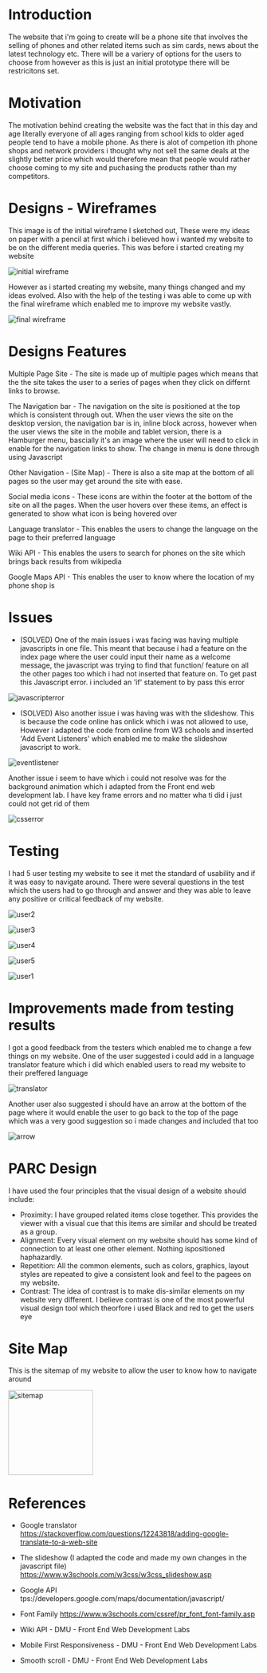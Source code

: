 # Introduction

The website that i'm going to create will be a phone site that involves the selling of phones and other related items such as
sim cards, news about the latest technology etc. There will be a variery of options for the users to choose from however as this is just an initial prototype
there will be restricitons set.

# Motivation

The motivation behind creating the website was the fact that in this day and age literally everyone of all ages ranging
from school kids to older aged people tend to have a mobile phone. As there is alot of competion ith phone shops and network providers
i thought why not sell the same deals at the slightly better price which would therefore mean that people
would rather choose coming to my site and puchasing the products rather than my competitors.



# Designs - Wireframes

This image is of the initial wireframe I sketched out, These were my ideas on paper with a pencil at first which i believed how i wanted my website to be on the different media queries. This was before i started creating my website

![initial wireframe](https://user-images.githubusercontent.com/16776625/34448876-e92767d6-ece9-11e7-9e59-5371190a3514.jpg)

However as i started creating my website, many things changed and my ideas evolved. Also with the help of the testing i was able to come up with the final wireframe which enabled me to improve my website vastly.

![final wireframe](https://user-images.githubusercontent.com/16776625/34448875-e901eb64-ece9-11e7-97a3-72159f9deb45.jpg)


# Designs Features

Multiple Page Site - The site is made up of multiple pages which means that the the site takes the user to a series of pages when they click on differnt links to browse.

The Navigation bar - The navigation on the site is positioned at the top which is consistent through out. When the user views the site on the desktop version, the navigation bar is in, inline block across, however when the user views the site in the mobile and tablet version, there is a Hamburger menu, bascially it's an image where the user will need to click in enable for the navigation links to show. The change in menu is done through using Javascript

Other Navigation - (Site Map) - There is also a site map at the bottom of all pages so the user may get around the site with ease.

Social media icons - These icons are within the footer at the bottom of the site on all the pages. When the user hovers over these items, an effect is generated to show what icon is being hovered over

Language translator - This enables the users to change the language on the page to their preferred language

Wiki API - This enables the users to search for phones on the site which brings back results from wikipedia

Google Maps API - This enables the user to know where the location of my phone shop is

# Issues

* (SOLVED)
One of the main issues i was facing was having multiple javascripts in one file. This meant that because i had a feature on the index page where the user could input their name as a welcome message,  the javascript was trying to find that function/ feature on all the other pages too which i had not inserted that feature on. To get past this Javascript error. i included an 'if' statement to by pass this error

![javascripterror](https://user-images.githubusercontent.com/16776625/34449636-3a327fd2-ecf2-11e7-87d4-60f5887ef019.png)

* (SOLVED)
Also another issue i was having was with the slideshow. This is because the code online has onlick which i was not allowed to use, However i adapted the code from online from W3 schools and inserted 'Add Event Listeners' which enabled me to make the slideshow javascript to work.

![eventlistener](https://user-images.githubusercontent.com/16776625/34449442-19ccfecc-ecf0-11e7-8854-a2c7a80d396c.JPG)

Another issue i seem to have which i could not resolve was for the background animation which i adapted from the Front end web development lab. I have key frame errors and no matter wha ti did i just could not get rid of them

![csserror](https://user-images.githubusercontent.com/16776625/34449486-90f7f786-ecf0-11e7-9914-dd332852eb7f.JPG)


# Testing

I had 5 user testing my website to see it met the standard of usability and if it was easy to navigate around. There were several questions in the test which the users had to go through and answer and they was able to leave any positive or critical feedback of my website.

![user2](https://user-images.githubusercontent.com/16776625/34448895-16016f54-ecea-11e7-82dd-9f2aa74544c8.jpg)

![user3](https://user-images.githubusercontent.com/16776625/34448896-16273036-ecea-11e7-9028-b98a8e254cbd.jpg)

![user4](https://user-images.githubusercontent.com/16776625/34448897-1649e4aa-ecea-11e7-984a-c439f8f0dc9d.jpg)

![user5](https://user-images.githubusercontent.com/16776625/34448898-166e8e2c-ecea-11e7-87b5-8f23934a40f3.jpg)

![user1](https://user-images.githubusercontent.com/16776625/34448899-16948a0a-ecea-11e7-8fa0-dab70018a04d.jpg)



# Improvements made from testing results

I got a good feedback from the testers which enabled me to change a few things on my website. One of the user suggested i could add in a language translator feature which i did which enabled users to read my website to their preffered language

![translator](https://user-images.githubusercontent.com/16776625/34448998-686e8aa0-eceb-11e7-8824-5eeaff28a36d.JPG)

Another user also suggested i should have an arrow at the bottom of the page where it would enable the user to go back to the top of the page which was a very good suggestion so i made changes and included that too

![arrow](https://user-images.githubusercontent.com/16776625/34448999-68a60548-eceb-11e7-839a-977587f0a1cf.JPG)


# PARC Design

I have used the four principles that the visual design of a website should include:

* Proximity:  I have grouped related items close together. This provides the viewer with a visual cue that this items are similar and should be treated as a group.
* Alignment: Every visual element on my website should has some kind of connection to at least one other element. Nothing ispositioned haphazardly.
* Repetition: All the common elements, such as colors, graphics, layout styles are  repeated to give a consistent look and feel to the pagees on my website.
* Contrast: The idea of contrast is to make dis-similar elements on my website very different. I believe contrast is one of the most powerful visual design tool which theorfore i used Black and red to get the users eye

# Site Map

This is the sitemap of my website to allow the user to know how to navigate around

<img width="170" alt="sitemap" src="https://user-images.githubusercontent.com/16776625/34449579-81f8a4a0-ecf1-11e7-904a-79e4081e336c.png">


# References

* Google translator
https://stackoverflow.com/questions/12243818/adding-google-translate-to-a-web-site

* The slideshow (I adapted the code and made my own changes in the javascript file)
https://www.w3schools.com/w3css/w3css_slideshow.asp

* Google API
tps://developers.google.com/maps/documentation/javascript/

* Font Family
https://www.w3schools.com/cssref/pr_font_font-family.asp

* Wiki API - DMU - Front End Web Development Labs

* Mobile First Responsiveness - DMU - Front End Web Development Labs

* Smooth scroll - DMU - Front End Web Development Labs 









